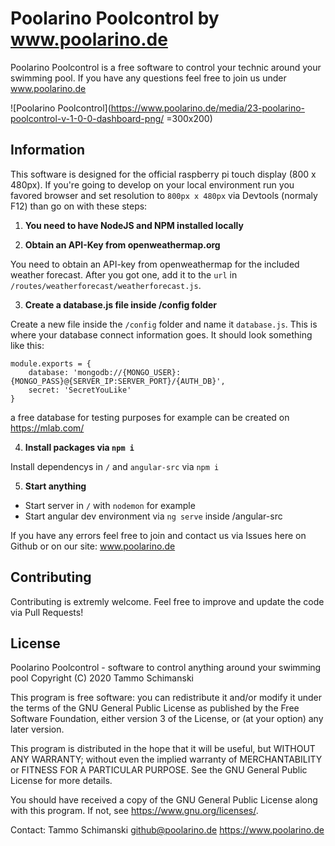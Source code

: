 # Poolarino Poolcontrol by www.poolarino.de

Poolarino Poolcontrol is a free software to control your technic around your swimming pool. If you have any questions feel free to join us under www.poolarino.de

![Poolarino Poolcontrol](https://www.poolarino.de/media/23-poolarino-poolcontrol-v-1-0-0-dashboard-png/ =300x200)

## Information

This software is designed for the official raspberry pi touch display (800 x 480px). If you're going to develop on your local environment run you favored browser and set resolution to `800px x 480px` via Devtools (normaly F12) than go on with these steps:

1. **You need to have NodeJS and NPM installed locally**

2. **Obtain an API-Key from openweathermap.org**

You need to obtain an API-key from openweathermap for the included weather forecast. After you got one, add it to the `url` in `/routes/weatherforecast/weatherforecast.js`.

3. **Create a database.js file inside /config folder**

Create a new file inside the `/config` folder and name it `database.js`. This is where your database connect information goes. It should look something like this:

    module.exports = {
        database: 'mongodb://{MONGO_USER}:{MONGO_PASS}@{SERVER_IP:SERVER_PORT}/{AUTH_DB}',
        secret: 'SecretYouLike'
    }

a free database for testing purposes for example can be created on https://mlab.com/

4. **Install packages via `npm i`**

Install dependencys in `/` and `angular-src` via `npm i`

5. **Start anything**

* Start server in `/` with `nodemon` for example
* Start angular dev environment via `ng serve` inside /angular-src

If you have any errors feel free to join and contact us via Issues here on Github or on our site: www.poolarino.de

## Contributing

Contributing is extremly welcome. Feel free to improve and update the code via Pull Requests!

## License
Poolarino Poolcontrol - software to control anything around your swimming pool
Copyright (C) 2020 Tammo Schimanski

This program is free software: you can redistribute it and/or modify
it under the terms of the GNU General Public License as published by
the Free Software Foundation, either version 3 of the License, or
(at your option) any later version.

This program is distributed in the hope that it will be useful,
but WITHOUT ANY WARRANTY; without even the implied warranty of
MERCHANTABILITY or FITNESS FOR A PARTICULAR PURPOSE.  See the
GNU General Public License for more details.

You should have received a copy of the GNU General Public License
along with this program.  If not, see <https://www.gnu.org/licenses/>.
    
Contact:
Tammo Schimanski
github@poolarino.de
https://www.poolarino.de
